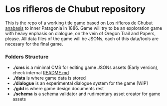Los rifleros de Chubut repository
=================================

This is the repo of a working title game based on [Los rifleros de Chubut anabasis](https://es.wikipedia.org/wiki/Rifleros_del_Chubut) 
to inner Patagonia in 1886. Game will try to be an exploration game with heavy enphasis on dialogue, on the vein of Oregon Trail and 
Papers, please. All data files of the game will be JSONs, each of this data/tools are necesary for the final game. 

### Folders Structure

- **./cms** is a minimal CMS for editing game JSONs assets (Early version), check internal [README.md](cms/README.md)
- **./data** is where game data is stored
- **./dialogue** is an experimental dialogue system for the game [WIP]
- **./gdd** is where game design documents rest
- **./schema** is a schema validator and rudimentary asset creator for game assets 
